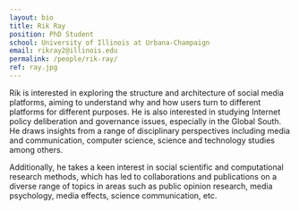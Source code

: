```yaml
---
layout: bio
title: Rik Ray
position: PhD Student
school: University of Illinois at Urbana-Champaign
email: rikray2@illinois.edu
permalink: /people/rik-ray/
ref: ray.jpg
---
```

Rik is interested in exploring the structure and architecture of social media platforms, aiming to understand why and how users turn to different platforms for different purposes. He is also interested in studying Internet policy deliberation and governance issues, especially in the Global South. He draws insights from a range of disciplinary perspectives including media and communication, computer science, science and technology studies among others.

Additionally, he takes a keen interest in social scientific and computational research methods, which has led to collaborations and publications on a diverse range of topics in areas such as public opinion research, media psychology, media effects, science communication, etc.
